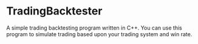 # TradingBacktester
A simple trading backtesting program written in C++. You can use this program to simulate trading based upon your trading system and win rate.
